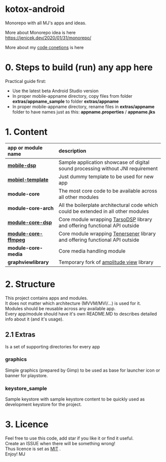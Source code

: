 # kotox-android
Monorepo with all MJ's apps and ideas.  

More about Monorepo idea is here https://jenicek.dev/2020/01/31/monorepo/     

More about my [code conetions](code-conventions.md) is here   

# 0. Steps to build (run) any app here  
Practical guide first:

- Use the latest beta Android Studio version
- In proper mobile-appname directory, copy files from folder **extras/appname_sample** to folder **extras/appname** 
- In proper mobile-appname directory, rename files in **extras/appname** folder to have names just as this: **appname.properties** / **appname.jks**

# 1. Content

| app or module name                                       | description                                                                                                                |
|:---------------------------------------------------------|:---------------------------------------------------------------------------------------------------------------------------|
| **[mobile-dsp](./mobile-dsp/readme.md)**                 | Sample application showcase of digital sound processing without JNI requirement                                            |
| **[mobiel-template](./mobile-template/readme.md)**       | Just dummy template to be used for new app                                                                                 |
| **module-core**                                          | The most core code to be available across all other modules                                                                |
| **module-core-arch**                                     | All the boilerplate architectural code which could be extended in all other modules                                        |
| **[module-core-dsp](./module-core-dsp/readme.md)**       | Core module wrapping [TarsoDSP](https://github.com/JorenSix/TarsosDSP) library and offering functional API outside         |
| **[module-core-ffmpeg](./module-core-ffmpeg/readme.md)** | Core module wrapping [Tenersener](https://github.com/tanersener/mobile-ffmpeg) library and offering functional API outside |
| **module-core-media**                                    | Core media handling module                                                                                                 |
| **graphviewlibrary**                                     | Temporary fork of [amplitude view](https://github.com/anandBrose/AmplitudeGraphView-Android) library                       |




# 2. Structure
This project contains apps and modules.   
It does not matter which architecture (MVVM/MVI/...) is used for it.  
Modules should be reusable across any available app.  
Every app/module should have it's own README.MD to describes detailed info about it (and it's usage).  


## 2.1 Extras
Is a set of supporting directories for every app
### graphics
Simple graphics (prepared by Gimp) to be used as base for launcher icon or banner for playstore.  
### keystore_sample
Sample keystore with sample keystore content to be quickly used as development keystore for the project.

# 3. Licence
Feel free to use this code, add star if you like it or find it useful.  
Create an ISSUE when there will be something wrong!  
Thus licence is set as [MIT](LICENSE) .  
Enjoy! MJ